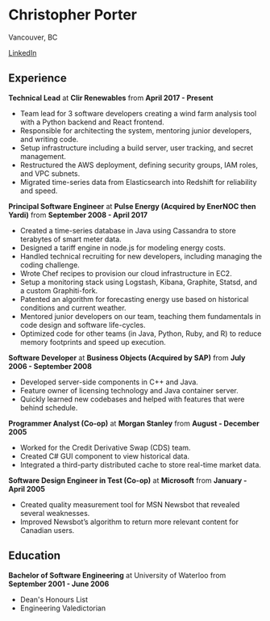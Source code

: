 Christopher Porter
==================
Vancouver, BC

[LinkedIn](https://ca.linkedin.com/in/canadianveggie)

Experience
----------

**Technical Lead** at **Clir Renewables** from **April 2017 - Present**

* Team lead for 3 software developers creating a wind farm analysis tool with a Python backend and React frontend.
* Responsible for architecting the system, mentoring junior developers, and writing code.
* Setup infrastructure including a build server, user tracking, and secret management.
* Restructured the AWS deployment, defining security groups, IAM roles, and VPC subnets.
* Migrated time-series data from Elasticsearch into Redshift for reliability and speed.

**Principal Software Engineer** at **Pulse Energy (Acquired by EnerNOC then Yardi)** from **September 2008 - April 2017**

* Created a time-series database in Java using Cassandra to store terabytes of smart meter data.
* Designed a tariff engine in node.js for modeling energy costs.
* Handled technical recruiting for new developers, including managing the coding challenge.
* Wrote Chef recipes to provision our cloud infrastructure in EC2.
* Setup a monitoring stack using Logstash, Kibana, Graphite, Statsd, and a custom Graphiti-fork.
* Patented an algorithm for forecasting energy use based on historical conditions and current weather.
* Mentored junior developers on our team, teaching them fundamentals in code design and software life-cycles.
* Optimized code for other teams (in Java, Python, Ruby, and R) to reduce memory footprints and speed up execution.

**Software Developer** at **Business Objects (Acquired by SAP)** from **July 2006 - September 2008**

* Developed server-side components in C++ and Java.
* Feature owner of licensing technology and Java container server.
* Quickly learned new codebases and helped with features that were behind schedule.

**Programmer Analyst (Co-op)** at **Morgan Stanley** from **August - December 2005**

* Worked for the Credit Derivative Swap (CDS) team.
* Created C# GUI component to view historical data.
* Integrated a third-party distributed cache to store real-time market data.


**Software Design Engineer in Test (Co-op)** at **Microsoft** from **January - April 2005**

* Created quality measurement tool for MSN Newsbot that revealed several weaknesses.
* Improved Newsbot’s algorithm to return more relevant content for Canadian users.

Education
---------

**Bachelor of Software Engineering** at University of Waterloo from **September 2001 - June 2006**
 * Dean's Honours List
 * Engineering Valedictorian
